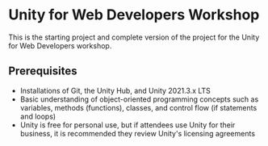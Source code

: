 # Unity for Web Developers Workshop
This is the starting project and complete version of the project for the Unity for Web Developers workshop.

## Prerequisites
- Installations of Git, the Unity Hub, and Unity 2021.3.x LTS
- Basic understanding of object-oriented programming concepts such as variables, methods (functions), classes, and control flow (if statements and loops)
- Unity is free for personal use, but if attendees use Unity for their business, it is recommended they review Unity's licensing agreements
